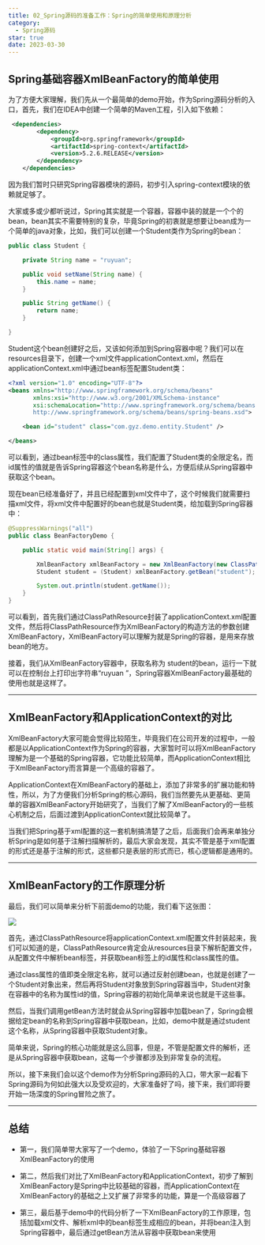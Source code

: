 ```yaml
---
title: 02_Spring源码的准备工作：Spring的简单使用和原理分析
category:
  - Spring源码
star: true
date: 2023-03-30
---
```


<!-- more -->

## Spring基础容器XmlBeanFactory的简单使用

为了方便大家理解，我们先从一个最简单的demo开始，作为Spring源码分析的入口，首先，我们在IDEA中创建一个简单的Maven工程，引入如下依赖：

```xml
 <dependencies>
        <dependency>
            <groupId>org.springframework</groupId>
            <artifactId>spring-context</artifactId>
            <version>5.2.6.RELEASE</version>
        </dependency>
    </dependencies>
```

因为我们暂时只研究Spring容器模块的源码，初步引入spring-context模块的依赖就足够了。

大家或多或少都听说过，Spring其实就是一个容器，容器中装的就是一个个的bean，bean其实不需要特别的复杂，毕竟Spring的初衷就是想要让bean成为一个简单的java对象，比如，我们可以创建一个Student类作为Spring的bean：

```java
public class Student {

    private String name = "ruyuan";

    public void setName(String name) {
        this.name = name;
    }

    public String getName() {
        return name;
    }

}

```

Student这个bean创建好之后，又该如何添加到Spring容器中呢？我们可以在resources目录下，创建一个xml文件applicationContext.xml，然后在applicationContext.xml中通过bean标签配置Student类：

```xml
<?xml version="1.0" encoding="UTF-8"?>
<beans xmlns="http://www.springframework.org/schema/beans"
       xmlns:xsi="http://www.w3.org/2001/XMLSchema-instance"
       xsi:schemaLocation="http://www.springframework.org/schema/beans
       http://www.springframework.org/schema/beans/spring-beans.xsd">

    <bean id="student" class="com.gyz.demo.entity.Student" />

</beans>
```

可以看到，通过bean标签中的class属性，我们配置了Student类的全限定名，而id属性的值就是告诉Spring容器这个bean名称是什么，方便后续从Spring容器中获取这个bean。

现在bean已经准备好了，并且已经配置到xml文件中了，这个时候我们就需要扫描xml文件，将xml文件中配置好的bean也就是Student类，给加载到Spring容器中：

```java
@SuppressWarnings("all")
public class BeanFactoryDemo {

    public static void main(String[] args) {

        XmlBeanFactory xmlBeanFactory = new XmlBeanFactory(new ClassPathResource("applicationContext.xml"));
        Student student = (Student) xmlBeanFactory.getBean("student");

        System.out.println(student.getName());
    }
}
```

可以看到，首先我们通过ClassPathResource封装了applicationContext.xml配置文件，然后将ClassPathResource作为XmlBeanFactory的构造方法的参数创建XmlBeanFactory，XmlBeanFactory可以理解为就是Spring的容器，是用来存放bean的地方。

接着，我们从XmlBeanFactory容器中，获取名称为 student的bean，运行一下就可以在控制台上打印出字符串“ruyuan ”，Spring容器XmlBeanFactory最基础的使用也就是这样了。

---

## XmlBeanFactory和ApplicationContext的对比

XmlBeanFactory大家可能会觉得比较陌生，毕竟我们在公司开发的过程中，一般都是以ApplicationContext作为Spring的容器，大家暂时可以将XmlBeanFactory理解为是一个基础的Spring容器，它功能比较简单，而ApplicationContext相比于XmlBeanFactory而言算是一个高级的容器了。

ApplicationContext在XmlBeanFactory的基础上，添加了非常多的扩展功能和特性，所以，为了方便我们分析Spring的核心源码，我们当然要先从更基础、更简单的容器XmlBeanFactory开始研究了，当我们了解了XmlBeanFactory的一些核心机制之后，后面过渡到ApplicationContext就比较简单了。

当我们把Spring基于xml配置的这一套机制搞清楚了之后，后面我们会再来单独分析Spring是如何基于注解扫描解析的，最后大家会发现，其实不管是基于xml配置的形式还是基于注解的形式，这些都只是表层的形式而已，核心逻辑都是通用的。

---

## XmlBeanFactory的工作原理分析

最后，我们可以简单来分析下前面demo的功能，我们看下这张图：

<img src="https://studyimages.oss-cn-beijing.aliyuncs.com/img/Spring/202211081508160.png"/>

首先，通过ClassPathResource将applicationContext.xml配置文件封装起来，我们可以知道的是，ClassPathResource肯定会从resources目录下解析配置文件，从配置文件中解析bean标签，并获取bean标签上的id属性和class属性的值。

通过class属性的值即类全限定名称，就可以通过反射创建bean，也就是创建了一个Student对象出来，然后再将Student对象放到Spring容器当中，Student对象在容器中的名称为属性id的值，Spring容器的初始化简单来说也就是干这些事。

然后，当我们调用getBean方法时就会从Spring容器中加载bean了，Spring会根据给定bean的名称到Spring容器中获取bean，比如，demo中就是通过student这个名称，从Spring容器中获取Student对象。

简单来说，Spring的核心功能就是这么回事，但是，不管是配置文件的解析，还是从Spring容器中获取bean，这每一个步骤都涉及到非常复杂的流程。

所以，接下来我们会以这个demo作为分析Spring源码的入口，带大家一起看下Spring源码为何如此强大以及受欢迎的，大家准备好了吗，接下来，我们即将要开始一场深度的Spring冒险之旅了。

---

## 总结

- 第一，我们简单带大家写了一个demo，体验了一下Spring基础容器XmlBeanFactory的使用

- 第二，然后我们对比了XmlBeanFactory和ApplicationContext，初步了解到XmlBeanFactory是Spring中比较基础的容器，而ApplicationContext在XmlBeanFactory的基础之上又扩展了非常多的功能，算是一个高级容器了

- 第三，最后基于demo中的代码分析了一下XmlBeanFactory的工作原理，包括加载xml文件、解析xml中的bean标签生成相应的bean，并将bean注入到Spring容器中，最后通过getBean方法从容器中获取bean来使用

